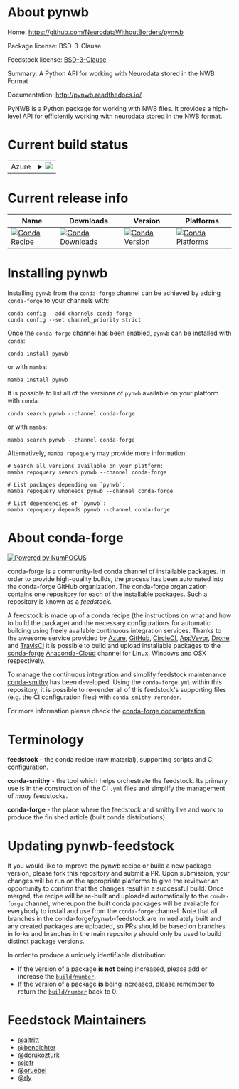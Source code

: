About pynwb
===========

Home: https://github.com/NeurodataWithoutBorders/pynwb

Package license: BSD-3-Clause

Feedstock license: [BSD-3-Clause](https://github.com/conda-forge/pynwb-feedstock/blob/main/LICENSE.txt)

Summary: A Python API for working with Neurodata stored in the NWB Format

Documentation: http://pynwb.readthedocs.io/

PyNWB is a Python package for working with NWB files. It provides a
high-level API for efficiently working with neurodata stored in the
NWB format.


Current build status
====================


<table>
    
  <tr>
    <td>Azure</td>
    <td>
      <details>
        <summary>
          <a href="https://dev.azure.com/conda-forge/feedstock-builds/_build/latest?definitionId=5703&branchName=main">
            <img src="https://dev.azure.com/conda-forge/feedstock-builds/_apis/build/status/pynwb-feedstock?branchName=main">
          </a>
        </summary>
        <table>
          <thead><tr><th>Variant</th><th>Status</th></tr></thead>
          <tbody><tr>
              <td>linux_64_python3.10.____cpython</td>
              <td>
                <a href="https://dev.azure.com/conda-forge/feedstock-builds/_build/latest?definitionId=5703&branchName=main">
                  <img src="https://dev.azure.com/conda-forge/feedstock-builds/_apis/build/status/pynwb-feedstock?branchName=main&jobName=linux&configuration=linux_64_python3.10.____cpython" alt="variant">
                </a>
              </td>
            </tr><tr>
              <td>linux_64_python3.11.____cpython</td>
              <td>
                <a href="https://dev.azure.com/conda-forge/feedstock-builds/_build/latest?definitionId=5703&branchName=main">
                  <img src="https://dev.azure.com/conda-forge/feedstock-builds/_apis/build/status/pynwb-feedstock?branchName=main&jobName=linux&configuration=linux_64_python3.11.____cpython" alt="variant">
                </a>
              </td>
            </tr><tr>
              <td>linux_64_python3.8.____cpython</td>
              <td>
                <a href="https://dev.azure.com/conda-forge/feedstock-builds/_build/latest?definitionId=5703&branchName=main">
                  <img src="https://dev.azure.com/conda-forge/feedstock-builds/_apis/build/status/pynwb-feedstock?branchName=main&jobName=linux&configuration=linux_64_python3.8.____cpython" alt="variant">
                </a>
              </td>
            </tr><tr>
              <td>linux_64_python3.9.____cpython</td>
              <td>
                <a href="https://dev.azure.com/conda-forge/feedstock-builds/_build/latest?definitionId=5703&branchName=main">
                  <img src="https://dev.azure.com/conda-forge/feedstock-builds/_apis/build/status/pynwb-feedstock?branchName=main&jobName=linux&configuration=linux_64_python3.9.____cpython" alt="variant">
                </a>
              </td>
            </tr><tr>
              <td>osx_64_python3.10.____cpython</td>
              <td>
                <a href="https://dev.azure.com/conda-forge/feedstock-builds/_build/latest?definitionId=5703&branchName=main">
                  <img src="https://dev.azure.com/conda-forge/feedstock-builds/_apis/build/status/pynwb-feedstock?branchName=main&jobName=osx&configuration=osx_64_python3.10.____cpython" alt="variant">
                </a>
              </td>
            </tr><tr>
              <td>osx_64_python3.11.____cpython</td>
              <td>
                <a href="https://dev.azure.com/conda-forge/feedstock-builds/_build/latest?definitionId=5703&branchName=main">
                  <img src="https://dev.azure.com/conda-forge/feedstock-builds/_apis/build/status/pynwb-feedstock?branchName=main&jobName=osx&configuration=osx_64_python3.11.____cpython" alt="variant">
                </a>
              </td>
            </tr><tr>
              <td>osx_64_python3.8.____cpython</td>
              <td>
                <a href="https://dev.azure.com/conda-forge/feedstock-builds/_build/latest?definitionId=5703&branchName=main">
                  <img src="https://dev.azure.com/conda-forge/feedstock-builds/_apis/build/status/pynwb-feedstock?branchName=main&jobName=osx&configuration=osx_64_python3.8.____cpython" alt="variant">
                </a>
              </td>
            </tr><tr>
              <td>osx_64_python3.9.____cpython</td>
              <td>
                <a href="https://dev.azure.com/conda-forge/feedstock-builds/_build/latest?definitionId=5703&branchName=main">
                  <img src="https://dev.azure.com/conda-forge/feedstock-builds/_apis/build/status/pynwb-feedstock?branchName=main&jobName=osx&configuration=osx_64_python3.9.____cpython" alt="variant">
                </a>
              </td>
            </tr><tr>
              <td>osx_arm64_python3.10.____cpython</td>
              <td>
                <a href="https://dev.azure.com/conda-forge/feedstock-builds/_build/latest?definitionId=5703&branchName=main">
                  <img src="https://dev.azure.com/conda-forge/feedstock-builds/_apis/build/status/pynwb-feedstock?branchName=main&jobName=osx&configuration=osx_arm64_python3.10.____cpython" alt="variant">
                </a>
              </td>
            </tr><tr>
              <td>osx_arm64_python3.11.____cpython</td>
              <td>
                <a href="https://dev.azure.com/conda-forge/feedstock-builds/_build/latest?definitionId=5703&branchName=main">
                  <img src="https://dev.azure.com/conda-forge/feedstock-builds/_apis/build/status/pynwb-feedstock?branchName=main&jobName=osx&configuration=osx_arm64_python3.11.____cpython" alt="variant">
                </a>
              </td>
            </tr><tr>
              <td>osx_arm64_python3.8.____cpython</td>
              <td>
                <a href="https://dev.azure.com/conda-forge/feedstock-builds/_build/latest?definitionId=5703&branchName=main">
                  <img src="https://dev.azure.com/conda-forge/feedstock-builds/_apis/build/status/pynwb-feedstock?branchName=main&jobName=osx&configuration=osx_arm64_python3.8.____cpython" alt="variant">
                </a>
              </td>
            </tr><tr>
              <td>osx_arm64_python3.9.____cpython</td>
              <td>
                <a href="https://dev.azure.com/conda-forge/feedstock-builds/_build/latest?definitionId=5703&branchName=main">
                  <img src="https://dev.azure.com/conda-forge/feedstock-builds/_apis/build/status/pynwb-feedstock?branchName=main&jobName=osx&configuration=osx_arm64_python3.9.____cpython" alt="variant">
                </a>
              </td>
            </tr><tr>
              <td>win_64_python3.10.____cpython</td>
              <td>
                <a href="https://dev.azure.com/conda-forge/feedstock-builds/_build/latest?definitionId=5703&branchName=main">
                  <img src="https://dev.azure.com/conda-forge/feedstock-builds/_apis/build/status/pynwb-feedstock?branchName=main&jobName=win&configuration=win_64_python3.10.____cpython" alt="variant">
                </a>
              </td>
            </tr><tr>
              <td>win_64_python3.11.____cpython</td>
              <td>
                <a href="https://dev.azure.com/conda-forge/feedstock-builds/_build/latest?definitionId=5703&branchName=main">
                  <img src="https://dev.azure.com/conda-forge/feedstock-builds/_apis/build/status/pynwb-feedstock?branchName=main&jobName=win&configuration=win_64_python3.11.____cpython" alt="variant">
                </a>
              </td>
            </tr><tr>
              <td>win_64_python3.8.____cpython</td>
              <td>
                <a href="https://dev.azure.com/conda-forge/feedstock-builds/_build/latest?definitionId=5703&branchName=main">
                  <img src="https://dev.azure.com/conda-forge/feedstock-builds/_apis/build/status/pynwb-feedstock?branchName=main&jobName=win&configuration=win_64_python3.8.____cpython" alt="variant">
                </a>
              </td>
            </tr><tr>
              <td>win_64_python3.9.____cpython</td>
              <td>
                <a href="https://dev.azure.com/conda-forge/feedstock-builds/_build/latest?definitionId=5703&branchName=main">
                  <img src="https://dev.azure.com/conda-forge/feedstock-builds/_apis/build/status/pynwb-feedstock?branchName=main&jobName=win&configuration=win_64_python3.9.____cpython" alt="variant">
                </a>
              </td>
            </tr>
          </tbody>
        </table>
      </details>
    </td>
  </tr>
</table>

Current release info
====================

| Name | Downloads | Version | Platforms |
| --- | --- | --- | --- |
| [![Conda Recipe](https://img.shields.io/badge/recipe-pynwb-green.svg)](https://anaconda.org/conda-forge/pynwb) | [![Conda Downloads](https://img.shields.io/conda/dn/conda-forge/pynwb.svg)](https://anaconda.org/conda-forge/pynwb) | [![Conda Version](https://img.shields.io/conda/vn/conda-forge/pynwb.svg)](https://anaconda.org/conda-forge/pynwb) | [![Conda Platforms](https://img.shields.io/conda/pn/conda-forge/pynwb.svg)](https://anaconda.org/conda-forge/pynwb) |

Installing pynwb
================

Installing `pynwb` from the `conda-forge` channel can be achieved by adding `conda-forge` to your channels with:

```
conda config --add channels conda-forge
conda config --set channel_priority strict
```

Once the `conda-forge` channel has been enabled, `pynwb` can be installed with `conda`:

```
conda install pynwb
```

or with `mamba`:

```
mamba install pynwb
```

It is possible to list all of the versions of `pynwb` available on your platform with `conda`:

```
conda search pynwb --channel conda-forge
```

or with `mamba`:

```
mamba search pynwb --channel conda-forge
```

Alternatively, `mamba repoquery` may provide more information:

```
# Search all versions available on your platform:
mamba repoquery search pynwb --channel conda-forge

# List packages depending on `pynwb`:
mamba repoquery whoneeds pynwb --channel conda-forge

# List dependencies of `pynwb`:
mamba repoquery depends pynwb --channel conda-forge
```


About conda-forge
=================

[![Powered by
NumFOCUS](https://img.shields.io/badge/powered%20by-NumFOCUS-orange.svg?style=flat&colorA=E1523D&colorB=007D8A)](https://numfocus.org)

conda-forge is a community-led conda channel of installable packages.
In order to provide high-quality builds, the process has been automated into the
conda-forge GitHub organization. The conda-forge organization contains one repository
for each of the installable packages. Such a repository is known as a *feedstock*.

A feedstock is made up of a conda recipe (the instructions on what and how to build
the package) and the necessary configurations for automatic building using freely
available continuous integration services. Thanks to the awesome service provided by
[Azure](https://azure.microsoft.com/en-us/services/devops/), [GitHub](https://github.com/),
[CircleCI](https://circleci.com/), [AppVeyor](https://www.appveyor.com/),
[Drone](https://cloud.drone.io/welcome), and [TravisCI](https://travis-ci.com/)
it is possible to build and upload installable packages to the
[conda-forge](https://anaconda.org/conda-forge) [Anaconda-Cloud](https://anaconda.org/)
channel for Linux, Windows and OSX respectively.

To manage the continuous integration and simplify feedstock maintenance
[conda-smithy](https://github.com/conda-forge/conda-smithy) has been developed.
Using the ``conda-forge.yml`` within this repository, it is possible to re-render all of
this feedstock's supporting files (e.g. the CI configuration files) with ``conda smithy rerender``.

For more information please check the [conda-forge documentation](https://conda-forge.org/docs/).

Terminology
===========

**feedstock** - the conda recipe (raw material), supporting scripts and CI configuration.

**conda-smithy** - the tool which helps orchestrate the feedstock.
                   Its primary use is in the construction of the CI ``.yml`` files
                   and simplify the management of *many* feedstocks.

**conda-forge** - the place where the feedstock and smithy live and work to
                  produce the finished article (built conda distributions)


Updating pynwb-feedstock
========================

If you would like to improve the pynwb recipe or build a new
package version, please fork this repository and submit a PR. Upon submission,
your changes will be run on the appropriate platforms to give the reviewer an
opportunity to confirm that the changes result in a successful build. Once
merged, the recipe will be re-built and uploaded automatically to the
`conda-forge` channel, whereupon the built conda packages will be available for
everybody to install and use from the `conda-forge` channel.
Note that all branches in the conda-forge/pynwb-feedstock are
immediately built and any created packages are uploaded, so PRs should be based
on branches in forks and branches in the main repository should only be used to
build distinct package versions.

In order to produce a uniquely identifiable distribution:
 * If the version of a package **is not** being increased, please add or increase
   the [``build/number``](https://docs.conda.io/projects/conda-build/en/latest/resources/define-metadata.html#build-number-and-string).
 * If the version of a package **is** being increased, please remember to return
   the [``build/number``](https://docs.conda.io/projects/conda-build/en/latest/resources/define-metadata.html#build-number-and-string)
   back to 0.

Feedstock Maintainers
=====================

* [@ajtritt](https://github.com/ajtritt/)
* [@bendichter](https://github.com/bendichter/)
* [@dorukozturk](https://github.com/dorukozturk/)
* [@jcfr](https://github.com/jcfr/)
* [@oruebel](https://github.com/oruebel/)
* [@rly](https://github.com/rly/)

